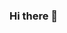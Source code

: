 ### Hi there 👋

<!--
**chuducthang77/chuducthang77** is a ✨ _special_ ✨ repository because its `README.md` (this file) appears on your GitHub profile.

Here are some ideas to get you started:

- 🔭 I’m currently working on Bayesian Linear Regression/Kernel Representation
- 🌱 I’m currently learning Graph Neural Network
- 👯 I’m looking to collaborate on optimization problems
- 🤔 I’m looking for help with graph theory
- 💬 Ask me about linear algebra and calculus
- 📫 How to reach me: chuducthang77@gmail.com
- 😄 Pronouns: He/him
-->
